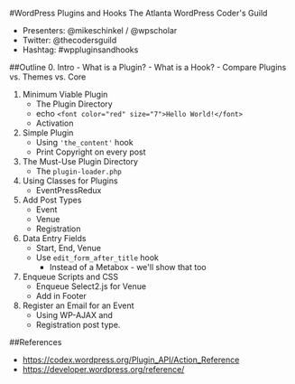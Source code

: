 #WordPress Plugins and Hooks
The Atlanta WordPress Coder's Guild
- Presenters: @mikeschinkel / @wpscholar
- Twitter: @thecodersguild
- Hashtag: #wppluginsandhooks

##Outline
0. Intro
	- What is a Plugin?
	- What is a Hook?
	- Compare Plugins vs. Themes vs. Core
1. Minimum Viable Plugin
	- The Plugin Directory
	- echo `<font color="red" size="7">Hello World!</font>`
	- Activation
2. Simple Plugin 
	- Using `'the_content'` hook
	- Print Copyright on every post
3. The Must-Use Plugin Directory
	- The `plugin-loader.php`
4. Using Classes for Plugins
	- EventPressRedux
5. Add Post Types
	- Event
	- Venue
	- Registration	
6. Data Entry Fields
	- Start, End, Venue
	- Use `edit_form_after_title` hook
		- Instead of a Metabox - we'll show that too
7. Enqueue Scripts and CSS
	- Enqueue Select2.js for Venue
	- Add in Footer
9. Register an Email for an Event
	- Using WP-AJAX and 
	- Registration post type.














##References
- https://codex.wordpress.org/Plugin_API/Action_Reference
- https://developer.wordpress.org/reference/